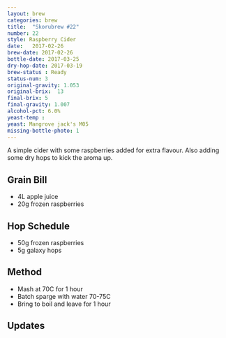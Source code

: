 ```yaml
---
layout: brew
categories: brew
title:  "Skorubrew #22"
number: 22
style: Raspberry Cider 
date:   2017-02-26
brew-date: 2017-02-26
bottle-date: 2017-03-25
dry-hop-date: 2017-03-19
brew-status : Ready
status-num: 3
original-gravity: 1.053
original-brix:  13
final-brix: 5
final-gravity: 1.007
alcohol-pct: 6.0%
yeast-temp : 
yeast: Mangrove jack's M05
missing-bottle-photo: 1
---
```


A simple cider with some raspberries added for extra flavour. Also adding some dry hops to kick the aroma up.


Grain Bill
-----

* 4L apple juice
* 20g frozen raspberries

Hop Schedule
-------------

* 50g frozen raspberries
* 5g galaxy hops

Method
-------

* Mash at 70C for 1 hour
* Batch sparge with water 70-75C
* Bring to boil and leave for 1 hour


Updates
-------
